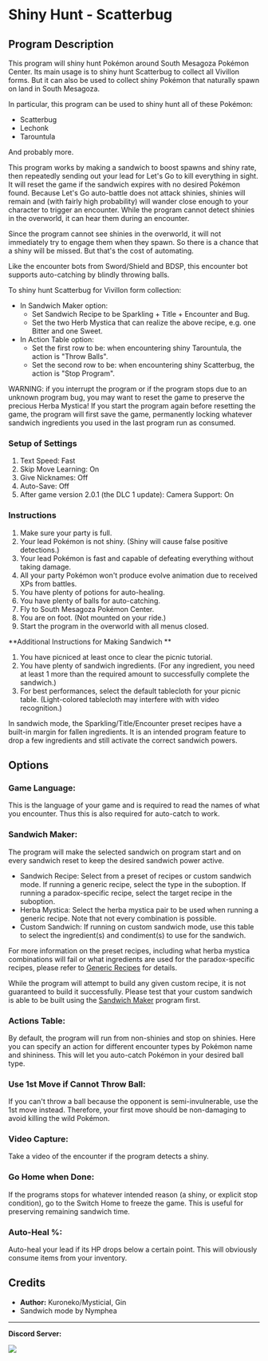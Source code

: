 # Shiny Hunt - Scatterbug

<!-- <img src="images/ShinyHunt-AreaZeroPlatform-0.png"> -->


## Program Description

This program will shiny hunt Pokémon around South Mesagoza Pokémon Center. Its main usage is to shiny hunt Scatterbug to collect all Vivillon forms. But it can also be used to collect shiny Pokémon that naturally spawn on land in South Mesagoza.

In particular, this program can be used to shiny hunt all of these Pokémon:

- Scatterbug
- Lechonk
- Tarountula

And probably more.

This program works by making a sandwich to boost spawns and shiny rate, then repeatedly sending out your lead for Let's Go to kill everything in sight. It will reset the game if the sandwich expires with no desired Pokémon found. Because Let's Go auto-battle does not attack shinies, shinies will remain and (with fairly high probability) will wander close enough to your character to trigger an encounter. While the program cannot detect shinies in the overworld, it can hear them during an encounter.

Since the program cannot see shinies in the overworld, it will not immediately try to engage them when they spawn. So there is a chance that a shiny will be missed. But that's the cost of automating.

Like the encounter bots from Sword/Shield and BDSP, this encounter bot supports auto-catching by blindly throwing balls.

To shiny hunt Scatterbug for Vivillon form collection:
- In Sandwich Maker option:
  - Set Sandwich Recipe to be Sparkling + Title + Encounter and Bug.
  - Set the two Herb Mystica that can realize the above recipe, e.g. one Bitter and one Sweet.
- In Action Table option:
  - Set the first row to be: when encountering shiny Tarountula, the action is "Throw Balls".
  - Set the second row to be: when encountering shiny Scatterbug, the action is "Stop Program".

WARNING: if you interrupt the program or if the program stops due to an unknown program bug, you may want to reset the game to preserve the precious Herba Mystica! If you start the program again before resetting the game, the program will first save the game, permanently locking whatever sandwich ingredients you used in the last program run as consumed.

### Setup of Settings

1. Text Speed: Fast
2. Skip Move Learning: On
3. Give Nicknames: Off
4. Auto-Save: Off
5. After game version 2.0.1 (the DLC 1 update): Camera Support: On


### Instructions

1. Make sure your party is full.
2. Your lead Pokémon is not shiny. (Shiny will cause false positive detections.)
3. Your lead Pokémon is fast and capable of defeating everything without taking damage.
4. All your party Pokémon won't produce evolve animation due to received XPs from battles.
5. You have plenty of potions for auto-healing.
6. You have plenty of balls for auto-catching.
7. Fly to South Mesagoza Pokémon Center.
8. You are on foot. (Not mounted on your ride.)
9. Start the program in the overworld with all menus closed.

**Additional Instructions for Making Sandwich **
1. You have picniced at least once to clear the picnic tutorial.
2. You have plenty of sandwich ingredients. (For any ingredient, you need at least 1 more than the required amount to successfully complete the sandwich.)
3. For best performances, select the default tablecloth for your picnic table. (Light-colored tablecloth may interfere with with video recognition.)

In sandwich mode, the Sparkling/Title/Encounter preset recipes have a built-in margin for fallen ingredients. It is an intended program feature to drop a few ingredients and still activate the correct sandwich powers.

## Options

<!-- <img src="images/ShinyHunt-AreaZeroPlatform-3.png"> -->

### Game Language:

This is the language of your game and is required to read the names of what you encounter. Thus this is also required for auto-catch to work.

### Sandwich Maker:

The program will make the selected sandwich on program start and on every sandwich reset to keep the desired sandwich power active.

- Sandwich Recipe: Select from a preset of recipes or custom sandwich mode. If running a generic recipe, select the type in the suboption. If running a paradox-specific recipe, select the target recipe in the suboption.
- Herba Mystica: Select the herba mystica pair to be used when running a generic recipe. Note that not every combination is possible.
- Custom Sandwich: If running on custom sandwich mode, use this table to select the ingredient(s) and condiment(s) to use for the sandwich.

For more information on the preset recipes, including what herba mystica combinations will fail or what ingredients are used for the paradox-specific recipes, please refer to [Generic Recipes](SandwichMaker.md) for details.

While the program will attempt to build any given custom recipe, it is not guaranteed to build it successfully. Please test that your custom sandwich is able to be built using the [Sandwich Maker](SandwichMaker.md) program first.

### Actions Table:

By default, the program will run from non-shinies and stop on shinies. Here you can specify an action for different encounter types by Pokémon name and shininess. This will let you auto-catch Pokémon in your desired ball type.

### Use 1st Move if Cannot Throw Ball:

If you can't throw a ball because the opponent is semi-invulnerable, use the 1st move instead. Therefore, your first move should be non-damaging to avoid killing the wild Pokémon.

### Video Capture:

Take a video of the encounter if the program detects a shiny.

### Go Home when Done:

If the programs stops for whatever intended reason (a shiny, or explicit stop condition), go to the Switch Home to freeze the game. This is useful for preserving remaining sandwich time.

### Auto-Heal %:

Auto-heal your lead if its HP drops below a certain point. This will obviously consume items from your inventory.


## Credits

- **Author:** Kuroneko/Mysticial, Gin
- Sandwich mode by Nymphea


<hr>

**Discord Server:** 

[<img src="https://canary.discordapp.com/api/guilds/695809740428673034/widget.png?style=banner2">](https://discord.gg/cQ4gWxN)

